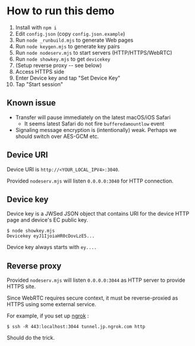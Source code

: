 # How to run this demo

1. Install with `npm i`
2. Edit `config.json` (copy `config.json.example`)
3. Run `node _runbuild.mjs` to generate Web pages
4. Run `node keygen.mjs` to generate key pairs
5. Run `node nodeserv.mjs` to start servers (HTTP/HTTPS/WebRTC)
6. Run `node showkey.mjs` to get `devicekey`
7. (Setup reverse proxy -- see below)
8. Access HTTPS side
9. Enter Device key and tap "Set Device Key"
10. Tap "Start session"

## Known issue

* Transfer will pause immediately on the latest macOS/iOS Safari
  * It seems latest Safari do not fire `bufferedamountlow` event
* Signaling message encryption is (intentionally) weak. Perhaps we should switch over AES-GCM etc.

## Device URI

Device URI is `http://<YOUR_LOCAL_IPV4>:3040`. 

Provided `nodeserv.mjs` will listen `0.0.0.0:3040` for HTTP connection.

## Device key

Device key is a JWSed JSON object that contains URI for the device HTTP page and device's EC public key.

```
$ node showkey.mjs
Devicekey eyJ1IjoiaHR0cDovLzE5...
```

Device key always starts with `ey....` 

## Reverse proxy

Provided `nodeserv.mjs` will listen `0.0.0.0:3044` as HTTP server to provide HTTPS site. 

Since WebRTC requires secure context, it must be reverse-proxied as HTTPS using some external service.

For example, if you set up [ngrok](https://ngrok.com/docs/secure-tunnels/tunnels/ssh-reverse-tunnel-agent/) :

```
$ ssh -R 443:localhost:3044 tunnel.jp.ngrok.com http
```

Should do the trick.
